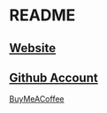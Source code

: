 # README
[Website](https://dz-void.github.io/Main/)
---
[Github Account](https://github.com/dz-void)
---
[BuyMeACoffee](https://www.buymeacoffee.com/dz.void)
